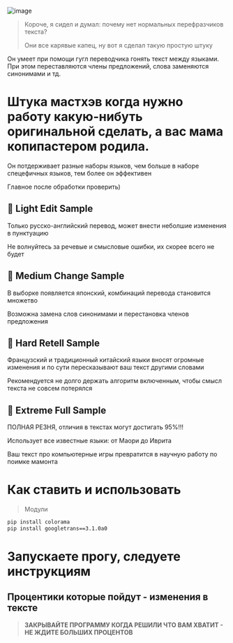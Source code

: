 ![image](https://user-images.githubusercontent.com/52743561/164974843-4dc4a49e-3191-456d-b197-892a53638ca9.png)

> Короче, я сидел и думал: почему нет нормальных перефразчиков текста?
> 
> Они все карявые капец, ну вот я сделал такую простую штуку
> 
Он умеет при помощи гугл переводчика гонять текст между языками. При этом переставляются члены предложений, слова заменяются синонимами и тд.

# Штука мастхэв когда нужно работу какую-нибуть оригинальной сделать, **а вас мама копипастером родила.**

Он потдерживает разные наборы языков, чем больше в наборе спецефичных языков, тем более он эффективен

Главное после обработки проверить)
## 🍏 Light Edit Sample
Только русско-английский перевод, может внести неболшие изменения в пунктуацию

Не волнуйтесь за речевые и смысловые ошибки, их скорее всего не будет

## 💙 Medium Change Sample
В выборке появляется японский, комбинаций перевода становится множетво

Возможна замена слов синонимами и перестановка членов предложения

## 💜 Hard Retell Sample
Французский и традиционный китайский языки вносят огромные изменения и по сути пересказывают ваш текст другими словами

Рекомендуется не долго держать алгоритм включенным, чтобы смысл текста не совсем потерялся

## 🔴 Extreme Full Sample
ПОЛНАЯ РЕЗНЯ, отличия в текстах могут достигать 95%!!!

Использует все известные языки: от Маори до Иврита

Ваш текст про компьютерные игры превратится в научную работу по поимке мамонта 

# Как ставить и использовать
>Модули
```bat
pip install colorama
pip install googletrans==3.1.0a0
```
# Запускаете прогу, следуете инструкциям
## Процентики которые пойдут - изменения в тексте
>**ЗАКРЫВАЙТЕ ПРОГРАММУ КОГДА РЕШИЛИ ЧТО ВАМ ХВАТИТ - НЕ ЖДИТЕ БОЛЬШИХ ПРОЦЕНТОВ**
